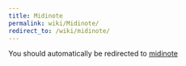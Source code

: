 ```yaml
---
title: Midinote
permalink: wiki/Midinote/
redirect_to: /wiki/midinote/
---
```


You should automatically be redirected to [midinote](/wiki/midinote/)
